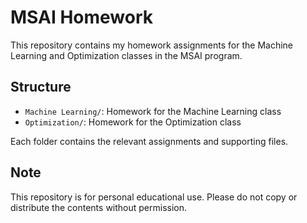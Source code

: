 # MSAI Homework

This repository contains my homework assignments for the Machine Learning and Optimization classes in the MSAI program.

## Structure

- `Machine Learning/`: Homework for the Machine Learning class
- `Optimization/`: Homework for the Optimization class

Each folder contains the relevant assignments and supporting files.

## Note

This repository is for personal educational use. Please do not copy or distribute the contents without permission.